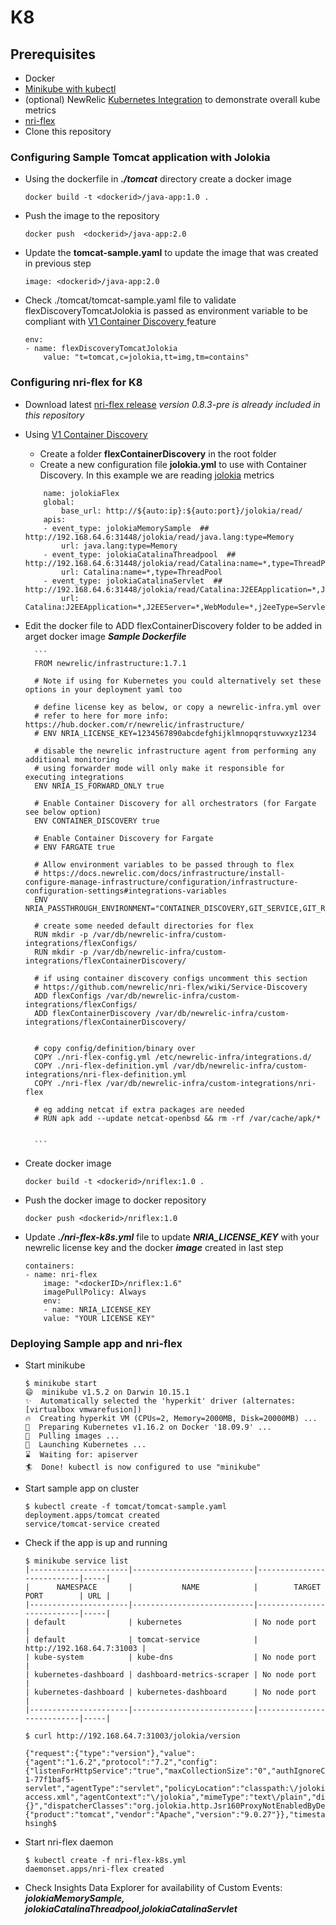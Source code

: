 # K8


## Prerequisites 


- Docker 
- [Minikube with kubectl](https://kubernetes.io/docs/tasks/tools/install-minikube/) 
- (optional) NewRelic [Kubernetes Integration](https://docs.newrelic.com/docs/integrations/kubernetes-integration/installation/kubernetes-installation-configuration) to demonstrate overall kube metrics 
- [nri-flex](https://github.com/newrelic/nri-flex)
- Clone this repository

### Configuring Sample Tomcat application with Jolokia

* Using the dockerfile in ***./tomcat*** directory create a docker image
  ```
  docker build -t <dockerid>/java-app:1.0 .
  ```

* Push the image to the repository 
    ```
    docker push  <dockerid>/java-app:2.0
    ```

* Update the **tomcat-sample.yaml** to update the image that was created in previous step
    ```
    image: <dockerid>/java-app:2.0
    ```

*  Check ./tomcat/tomcat-sample.yaml file to validate flexDiscoveryTomcatJolokia is passed as environment variable to be compliant with [V1 Container Discovery ](https://github.com/newrelic/nri-flex/wiki/Service-Discovery#v1-container-discovery) feature

    ```
    env:
    - name: flexDiscoveryTomcatJolokia
        value: "t=tomcat,c=jolokia,tt=img,tm=contains"
    ```

### Configuring nri-flex for K8

* Download latest [nri-flex release](https://github.com/newrelic/nri-flex/releases) *version 0.8.3-pre is already included in this repository*

* Using [V1 Container Discovery ](https://github.com/newrelic/nri-flex/wiki/Service-Discovery#v1-container-discovery)
    * Create a folder **flexContainerDiscovery** in the root folder
    * Create a new configuration file **jolokia.yml** to use with Container Discovery. In this example we are reading [jolokia](https://jolokia.org/index.html) metrics 
    
    ```
        name: jolokiaFlex
        global:
            base_url: http://${auto:ip}:${auto:port}/jolokia/read/
        apis: 
        - event_type: jolokiaMemorySample  ## http://192.168.64.6:31448/jolokia/read/java.lang:type=Memory
            url: java.lang:type=Memory
        - event_type: jolokiaCatalinaThreadpool  ##  http://192.168.64.6:31448/jolokia/read/Catalina:name=*,type=ThreadPool
            url: Catalina:name=*,type=ThreadPool
        - event_type: jolokiaCatalinaServlet  ## http://192.168.64.6:31448/jolokia/read/Catalina:J2EEApplication=*,J2EEServer=*,WebModule=*,j2eeType=Servlet,name=*
            url: Catalina:J2EEApplication=*,J2EEServer=*,WebModule=*,j2eeType=Servlet,name=*
    ```
* Edit the docker file to ADD flexContainerDiscovery folder to be added in arget docker image 
        ***Sample Dockerfile***

        ```
        FROM newrelic/infrastructure:1.7.1

        # Note if using for Kubernetes you could alternatively set these options in your deployment yaml too

        # define license key as below, or copy a newrelic-infra.yml over
        # refer to here for more info: https://hub.docker.com/r/newrelic/infrastructure/
        # ENV NRIA_LICENSE_KEY=1234567890abcdefghijklmnopqrstuvwxyz1234

        # disable the newrelic infrastructure agent from performing any additional monitoring
        # using forwarder mode will only make it responsible for executing integrations
        ENV NRIA_IS_FORWARD_ONLY true

        # Enable Container Discovery for all orchestrators (for Fargate see below option)
        ENV CONTAINER_DISCOVERY true

        # Enable Container Discovery for Fargate
        # ENV FARGATE true

        # Allow environment variables to be passed through to flex
        # https://docs.newrelic.com/docs/infrastructure/install-configure-manage-infrastructure/configuration/infrastructure-configuration-settings#integrations-variables
        ENV NRIA_PASSTHROUGH_ENVIRONMENT="CONTAINER_DISCOVERY,GIT_SERVICE,GIT_REPO,GIT_TOKEN,GIT_USER,INSIGHTS_API_KEY,INSIGHTS_URL,EVENT_LIMIT,FARGATE,METRIC_API_URL,METRIC_API_KEY"

        # create some needed default directories for flex
        RUN mkdir -p /var/db/newrelic-infra/custom-integrations/flexConfigs/
        RUN mkdir -p /var/db/newrelic-infra/custom-integrations/flexContainerDiscovery/

        # if using container discovery configs uncomment this section
        # https://github.com/newrelic/nri-flex/wiki/Service-Discovery
        ADD flexConfigs /var/db/newrelic-infra/custom-integrations/flexConfigs/
        ADD flexContainerDiscovery /var/db/newrelic-infra/custom-integrations/flexContainerDiscovery/


        # copy config/definition/binary over
        COPY ./nri-flex-config.yml /etc/newrelic-infra/integrations.d/
        COPY ./nri-flex-definition.yml /var/db/newrelic-infra/custom-integrations/nri-flex-definition.yml
        COPY ./nri-flex /var/db/newrelic-infra/custom-integrations/nri-flex

        # eg adding netcat if extra packages are needed
        # RUN apk add --update netcat-openbsd && rm -rf /var/cache/apk/*


        ```

* Create docker image 
        
    ```
    docker build -t <dockerid>/nriflex:1.0 .
    ```

* Push the docker image to docker repository
        
    ```
    docker push <dockerid>/nriflex:1.0
    ```


* Update ***./nri-flex-k8s.yml*** file to update ***NRIA_LICENSE_KEY*** with your newrelic license key and the docker ***image***  created in last step

    ```
    containers:
    - name: nri-flex
        image: "<dockerID>/nriflex:1.6"
        imagePullPolicy: Always
        env:
        - name: NRIA_LICENSE_KEY
        value: "YOUR LICENSE KEY"
    ```



### Deploying Sample app and nri-flex


* Start minikube 

    ```
    $ minikube start
    😄  minikube v1.5.2 on Darwin 10.15.1
    ✨  Automatically selected the 'hyperkit' driver (alternates: [virtualbox vmwarefusion])
    🔥  Creating hyperkit VM (CPUs=2, Memory=2000MB, Disk=20000MB) ...
    🐳  Preparing Kubernetes v1.16.2 on Docker '18.09.9' ...
    🚜  Pulling images ...
    🚀  Launching Kubernetes ... 
    ⌛  Waiting for: apiserver
    🏄  Done! kubectl is now configured to use "minikube"
    ```

* Start sample app on cluster 

    ```
   $ kubectl create -f tomcat/tomcat-sample.yaml
    deployment.apps/tomcat created
    service/tomcat-service created
    ```
* Check if the app is up and running
    ```
    $ minikube service list
    |----------------------|---------------------------|---------------------------|-----|
    |      NAMESPACE       |           NAME            |        TARGET PORT        | URL |
    |----------------------|---------------------------|---------------------------|-----|
    | default              | kubernetes                | No node port              |
    | default              | tomcat-service            | http://192.168.64.7:31003 |
    | kube-system          | kube-dns                  | No node port              |
    | kubernetes-dashboard | dashboard-metrics-scraper | No node port              |
    | kubernetes-dashboard | kubernetes-dashboard      | No node port              |
    |----------------------|---------------------------|---------------------------|-----|
    
    $ curl http://192.168.64.7:31003/jolokia/version

    {"request":{"type":"version"},"value":{"agent":"1.6.2","protocol":"7.2","config":{"listenForHttpService":"true","maxCollectionSize":"0","authIgnoreCerts":"false","agentId":"172.17.0.7-1-77f1baf5-servlet","agentType":"servlet","policyLocation":"classpath:\/jolokia-access.xml","agentContext":"\/jolokia","mimeType":"text\/plain","discoveryEnabled":"false","streaming":"true","historyMaxEntries":"10","allowDnsReverseLookup":"true","maxObjects":"0","debug":"false","serializeException":"false","detectorOptions":"{}","dispatcherClasses":"org.jolokia.http.Jsr160ProxyNotEnabledByDefaultAnymoreDispatcher","maxDepth":"15","authMode":"basic","authMatch":"any","canonicalNaming":"true","allowErrorDetails":"true","realm":"jolokia","includeStackTrace":"true","useRestrictorService":"false","debugMaxEntries":"100"},"info":{"product":"tomcat","vendor":"Apache","version":"9.0.27"}},"timestamp":1574190262,"status":200}C02WXBLUJG5J:k8 hsingh$ 
    ```
* Start nri-flex daemon
    ```
    $ kubectl create -f nri-flex-k8s.yml
    daemonset.apps/nri-flex created
    ```

* Check Insights Data Explorer for availability of Custom Events: ***jolokiaMemorySample, jolokiaCatalinaThreadpool,jolokiaCatalinaServlet***



